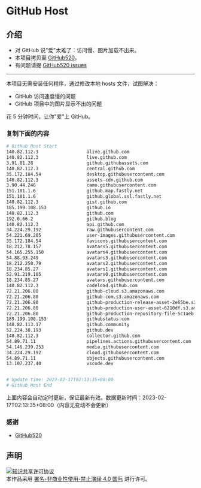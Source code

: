# GitHub Host
## 介绍
- 对 GitHub 说"爱"太难了：访问慢、图片加载不出来。
- 本项目拷贝至 [GitHub520](https://github.com/521xueweihan/GitHub520)。
- 有问题请提 [GitHub520 issues](https://github.com/521xueweihan/GitHub520/issues/new)

---

本项目无需安装任何程序，通过修改本地 hosts 文件，试图解决：
- GitHub 访问速度慢的问题
- GitHub 项目中的图片显示不出的问题

花 5 分钟时间，让你"爱"上 GitHub。

### 复制下面的内容
```bash
# GitHub Host Start
140.82.112.3                  alive.github.com
140.82.112.3                  live.github.com
3.91.81.28                    github.githubassets.com
140.82.112.3                  central.github.com
35.172.184.54                 desktop.githubusercontent.com
140.82.112.3                  assets-cdn.github.com
3.90.44.246                   camo.githubusercontent.com
151.101.1.6                   github.map.fastly.net
151.101.1.6                   github.global.ssl.fastly.net
140.82.112.3                  gist.github.com
185.199.108.153               github.io
140.82.112.3                  github.com
192.0.66.2                    github.blog
140.82.112.3                  api.github.com
34.224.29.192                 raw.githubusercontent.com
54.221.69.205                 user-images.githubusercontent.com
35.172.184.54                 favicons.githubusercontent.com
18.212.78.157                 avatars5.githubusercontent.com
54.165.255.150                avatars4.githubusercontent.com
54.88.93.249                  avatars3.githubusercontent.com
18.212.250.79                 avatars2.githubusercontent.com
18.234.85.27                  avatars1.githubusercontent.com
52.91.219.105                 avatars0.githubusercontent.com
18.234.85.27                  avatars.githubusercontent.com
140.82.112.3                  codeload.github.com
72.21.206.80                  github-cloud.s3.amazonaws.com
72.21.206.80                  github-com.s3.amazonaws.com
72.21.206.80                  github-production-release-asset-2e65be.s3.amazonaws.com
72.21.206.80                  github-production-user-asset-6210df.s3.amazonaws.com
72.21.206.80                  github-production-repository-file-5c1aeb.s3.amazonaws.com
185.199.108.153               githubstatus.com
140.82.113.17                 github.community
52.224.38.193                 github.dev
140.82.112.3                  collector.github.com
54.89.71.11                   pipelines.actions.githubusercontent.com
54.146.239.253                media.githubusercontent.com
34.224.29.192                 cloud.githubusercontent.com
54.89.71.11                   objects.githubusercontent.com
13.107.237.40                 vscode.dev


# Update time: 2023-02-17T02:13:35+08:00
# GitHub Host End

```
上面内容会自动定时更新，保证最新有效。数据更新时间：2023-02-17T02:13:35+08:00（内容无变动不会更新）

### 感谢

- [GitHub520](https://github.com/521xueweihan/GitHub520)

## 声明
<a rel="license" href="https://creativecommons.org/licenses/by-nc-nd/4.0/deed.zh"><img alt="知识共享许可协议" style="border-width: 0" src="https://licensebuttons.net/l/by-nc-nd/4.0/88x31.png"></a><br>本作品采用 <a rel="license" href="https://creativecommons.org/licenses/by-nc-nd/4.0/deed.zh">署名-非商业性使用-禁止演绎 4.0 国际</a> 进行许可。